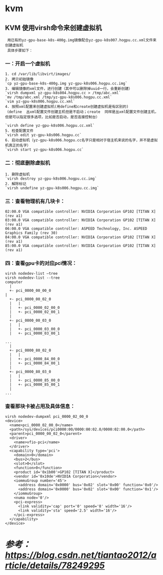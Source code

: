 # kvm
## KVM 使用virsh命令来创建虚拟机
     用已有的yz-gpu-base-k8s-400g.img镜像配合yz-gpu-k8s007.hogpu.cc.xml文件来创建虚拟机
     具体步骤如下：
### 一：开启一个虚拟机
    1. cd /var/lib/libvirt/images/
    2. 拷贝初始镜像
    `cp yz-gpu-base-k8s-400g.img yz-gpu-k8s006.hogpu.cc.img`
    3. 编辑镜像的xml文件，进行创建（其中可以删除掉uuid一行，会重新创建）
    `virsh dumpxml yz-gpu-k8s004.hogpu.cc > /tmp/abc.xml`
    `mv /tmp/abc.xml /tmp/yz-gpu-k8s006.hogpu.cc.xml` 
    `vim yz-gpu-k8s006.hogpu.cc.xml`
    4. 按照xml配置来创建虚拟机(用define和create创建虚拟机是有区别的)
    （define  丛xml配置文件创建主机但是不启动；create  同样是丛xml配置文件创建主机，但是可以指定很多选项，比如是否启动，是否连接控制台）
   
    `virsh define yz-gpu-k8s006.hogpu.cc.xml`
    5. 检查配置文件 
    `virsh edit yz-gpu-k8s006.hogpu.cc`
    6. 启动虚拟机（yz-gpu-k8s006.hogpu.cc名字只是相对于宿主机来说的名字，并不是虚拟机真正的名字）
    `virsh start yz-gpu-k8s006.hogpu.cc`
### 二：彻底删除虚拟机
    1. 删除虚拟机   
    `virsh destroy yz-gpu-k8s006.hogpu.cc.img`
    2. 解除标记     
    `virsh undefine yz-gpu-k8s006.hogpu.cc.img`
### 三：查看物理机有几块卡：
```lspci |grep NVIDIA
02:00.0 VGA compatible controller: NVIDIA Corporation GP102 [TITAN X] (rev a1)
03:00.0 VGA compatible controller: NVIDIA Corporation GP102 [TITAN X] (rev a1)
06:00.0 VGA compatible controller: ASPEED Technology, Inc. ASPEED Graphics Family (rev 30)
84:00.0 VGA compatible controller: NVIDIA Corporation GP102 [TITAN X] (rev a1)
85:00.0 VGA compatible controller: NVIDIA Corporation GP102 [TITAN X] (rev a1)
```
### 四：查看gpu卡的对应pci情况：
```
virsh nodedev-list —tree
virsh nodedev-list --tree
computer
  |
  +- pci_0000_00_00_0
|
  +- pci_0000_00_02_0
  |   |
  |   +- pci_0000_02_00_0
  |   +- pci_0000_02_00_1
  |
  +- pci_0000_00_03_0
  |   |
  |   +- pci_0000_03_00_0
  |   +- pci_0000_03_00_1

...
  |
  +- pci_0000_80_02_0
  |   |
  |   +- pci_0000_84_00_0
  |   +- pci_0000_84_00_1
  |
  +- pci_0000_80_03_0
  |   |
  |   +- pci_0000_85_00_0
  |   +- pci_0000_85_00_1
  |
...
```
### 查看那块卡被占用及具体信息：
```
virsh nodedev-dumpxml pci_0000_02_00_0
<device>
  <name>pci_0000_02_00_0</name>
  <path>/sys/devices/pci0000:00/0000:00:02.0/0000:02:00.0</path>
  <parent>pci_0000_00_02_0</parent>
  <driver>
    <name>vfio-pci</name>
  </driver>
  <capability type='pci'>
    <domain>0</domain>
    <bus>2</bus>
    <slot>0</slot>
    <function>0</function>
    <product id='0x1b00'>GP102 [TITAN X]</product>
    <vendor id='0x10de'>NVIDIA Corporation</vendor>
    <iommuGroup number='45'>
      <address domain='0x0000' bus='0x02' slot='0x00' function='0x0'/>
      <address domain='0x0000' bus='0x02' slot='0x00' function='0x1'/>
    </iommuGroup>
    <numa node='0'/>
    <pci-express>
      <link validity='cap' port='0' speed='8' width='16'/>
      <link validity='sta' speed='2.5' width='16'/>
    </pci-express>
  </capability>
</device>
```

*参考：https://blog.csdn.net/tiantao2012/article/details/78249295*
=======
